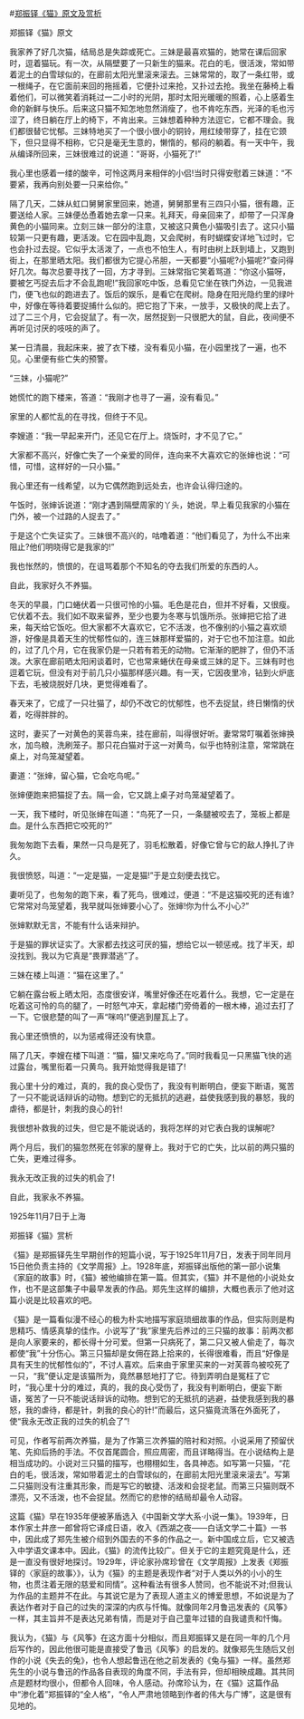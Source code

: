 #[郑振铎《猫》原文及赏析](https://www.vrrw.net/wx/10852.html)

郑振铎《猫》原文

我家养了好几次猫，结局总是失踪或死亡。三妹是最喜欢猫的，她常在课后回家时，逗着猫玩。有一次，从隔壁要了一只新生的猫来。花白的毛，很活泼，常如带着泥土的白雪球似的，在廊前太阳光里滚来滚去。三妹常常的，取了一条红带，或一根绳子，在它面前来回的拖摇着，它便扑过来抢，又扑过去抢。我坐在藤椅上看着他们，可以微笑着消耗过一二小时的光阴，那时太阳光暖暖的照着，心上感着生命的新鲜与快乐。后来这只猫不知怎地忽然消瘦了，也不肯吃东西，光泽的毛也污涩了，终日躺在厅上的椅下，不肯出来。三妹想着种种方法逗它，它都不理会。我们都很替它忧郁。三妹特地买了一个很小很小的铜铃，用红绫带穿了，挂在它颈下，但只显得不相称，它只是毫无生意的，懒惰的，郁闷的躺着。有一天中午，我从编译所回来，三妹很难过的说道：“哥哥，小猫死了!”

我心里也感着一缕的酸辛，可怜这两月来相伴的小侣!当时只得安慰着三妹道：“不要紧，我再向别处要一只来给你。”

隔了几天，二妹从虹口舅舅家里回来，她道，舅舅那里有三四只小猫，很有趣，正要送给人家。三妹便怂恿着她去拿一只来。礼拜天，母亲回来了，却带了一只浑身黄色的小猫同来。立刻三妹一部分的注意，又被这只黄色小猫吸引去了。这只小猫较第一只更有趣，更活泼。它在园中乱跑，又会爬树，有时蝴蝶安详地飞过时，它也会扑过去捉。它似乎太活泼了，一点也不怕生人，有时由树上跃到墙上，又跑到街上，在那里晒太阳。我们都很为它提心吊胆，一天都要“小猫呢?小猫呢?”查问得好几次。每次总要寻找了一回，方才寻到。三妹常指它笑着骂道：“你这小猫呀，要被乞丐捉去后才不会乱跑呢!”我回家吃中饭，总看见它坐在铁门外边，一见我进门，便飞也似的跑进去了。饭后的娱乐，是看它在爬树。隐身在阳光隐约里的绿叶中，好像在等待着要捉捕什么似的。把它抱了下来，一放手，又极快的爬上去了。过了二三个月，它会捉鼠了。有一次，居然捉到一只很肥大的鼠，自此，夜间便不再听见讨厌的吱吱的声了。



某一日清晨，我起床来，披了衣下楼，没有看见小猫，在小园里找了一遍，也不见。心里便有些亡失的预警。

“三妹，小猫呢?”

她慌忙的跑下楼来，答道：“我刚才也寻了一遍，没有看见。”

家里的人都忙乱的在寻找，但终于不见。

李嫂道：“我一早起来开门，还见它在厅上。烧饭时，才不见了它。”

大家都不高兴，好像亡失了一个亲爱的同伴，连向来不大喜欢它的张婶也说：“可惜，可惜，这样好的一只小猫。”

我心里还有一线希望，以为它偶然跑到远处去，也许会认得归途的。

午饭时，张婶诉说道：“刚才遇到隔壁周家的丫头，她说，早上看见我家的小猫在门外，被一个过路的人捉去了。”

于是这个亡失证实了。三妹很不高兴的，咕噜着道：“他们看见了，为什么不出来阻止?他们明晓得它是我家的!”

我也怅然的，愤恨的，在诅骂着那个不知名的夺去我们所爱的东西的人。

自此，我家好久不养猫。

冬天的早晨，门口蜷伏着一只很可怜的小猫。毛色是花白，但并不好看，又很瘦。它伏着不去。我们如不取来留养，至少也要为冬寒与饥饿所杀。张婶把它拾了进来，每天给它饭吃。但大家都不大喜欢它，它不活泼，也不像别的小猫之喜欢顽游，好像是具着天生的忧郁性似的，连三妹那样爱猫的，对于它也不加注意。如此的，过了几个月，它在我家仍是一只若有若无的动物。它渐渐的肥胖了，但仍不活泼。大家在廊前晒太阳闲谈着时，它也常来蜷伏在母亲或三妹的足下。三妹有时也逗着它玩，但没有对于前几只小猫那样感兴趣。有一天，它因夜里冷，钻到火炉底下去，毛被烧脱好几块，更觉得难看了。

春天来了，它成了一只壮猫了，却仍不改它的忧郁性，也不去捉鼠，终日懒惰的伏着，吃得胖胖的。

这时，妻买了一对黄色的芙蓉鸟来，挂在廊前，叫得很好听。妻常常叮嘱着张婶换水，加鸟粮，洗刷笼子。那只花白猫对于这一对黄鸟，似乎也特别注意，常常跳在桌上，对鸟笼凝望着。

妻道：“张婶，留心猫，它会吃鸟呢。”

张婶便跑来把猫捉了去。隔一会，它又跳上桌子对鸟笼凝望着了。

一天，我下楼时，听见张婶在叫道：“鸟死了一只，一条腿被咬去了，笼板上都是血。是什么东西把它咬死的?”

我匆匆跑下去看，果然一只鸟是死了，羽毛松散着，好像它曾与它的敌人挣扎了许久。

我很愤怒，叫道：“一定是猫，一定是猫!”于是立刻便去找它。

妻听见了，也匆匆的跑下来，看了死鸟，很难过，便道：“不是这猫咬死的还有谁?它常常对鸟笼望着，我早就叫张婶要小心了。张婶!你为什么不小心?”

张婶默默无言，不能有什么话来辩护。

于是猫的罪状证实了。大家都去找这可厌的猫，想给它以一顿惩戒。找了半天，却没找到。我以为它真是“畏罪潜逃”了。

三妹在楼上叫道：“猫在这里了。”

它躺在露台板上晒太阳，态度很安详，嘴里好像还在吃着什么。我想，它一定是在吃着这可怜的鸟的腿了，一时怒气冲天，拿起楼门旁倚着的一根木棒，追过去打了一下。它很悲楚的叫了一声“咪呜!”便逃到屋瓦上了。

我心里还愤愤的，以为惩戒得还没有快意。

隔了几天，李嫂在楼下叫道：“猫，猫!又来吃鸟了。”同时我看见一只黑猫飞快的逃过露台，嘴里衔着一只黄鸟。我开始觉得我是错了!

我心里十分的难过，真的，我的良心受伤了，我没有判断明白，便妄下断语，冤苦了一只不能说话辩诉的动物。想到它的无抵抗的逃避，益使我感到我的暴怒，我的虐待，都是针，刺我的良心的针!

我很想补救我的过失，但它是不能说话的，我将怎样的对它表白我的误解呢?

两个月后，我们的猫忽然死在邻家的屋脊上。我对于它的亡失，比以前的两只猫的亡失，更难过得多。

我永无改正我的过失的机会了!

自此，我家永不养猫。

1925年11月7日于上海

郑振铎《猫》赏析

《猫》是郑振铎先生早期创作的短篇小说，写于1925年11月7日，发表于同年同月15日他负责主持的《文学周报》上。1928年底，郑振铎出版他的第一部小说集《家庭的故事》时，《猫》被他编排在第一篇。但其实，《猫》并不是他的小说处女作，也不是这部集子中最早发表的作品。郑先生这样的编排，大概也表示了他对这篇小说是比较喜欢的吧。

《猫》是一篇看似漫不经心的极为朴实地描写家庭琐细故事的作品，但实际则是构思精巧、情感真挚的佳作。小说写了“我”家里先后养过的三只猫的故事：前两次都是向人家要来的，都长得十分可爱。但第一只病死了，第二只又被人偷走了，每次都使“我”十分伤心。第三只猫却是女佣在路上拾来的，长得很难看，而且“好像是具有天生的忧郁性似的”，不讨人喜欢。后来由于家里买来的一对芙蓉鸟被咬死了一只，“我”便认定是该猫所为，竟然暴怒地打了它。待到弄明白是冤枉了它时，“我心里十分的难过，真的，我的良心受伤了，我没有判断明白，便妄下断语，冤苦了一只不能说话辩诉的动物。想到它的无抵抗的逃避，益使我感到我的暴怒，我的虐待，都是针，刺我的良心的针!”而最后，这只猫竟流落在外面死了，使“我永无改正我的过失的机会了”!

可见，作者写前两次养猫，是为了作第三次养猫的陪衬和对照。小说采用了预留伏笔、先抑后扬的手法。不仅首尾圆合，照应周密，而且详略得当。在小说结构上是相当成功的。小说对三只猫的描写，也栩栩如生，各具神态。如写第一只猫，“花白的毛，很活泼，常如带着泥土的白雪球似的，在廊前太阳光里滚来滚去”。写第二只猫则没有注重其形象，而是写它的敏捷、活泼和会捉老鼠。而第三只猫则既不漂亮，又不活泼，也不会捉鼠。然而它的悲惨的结局却最令人动容。

这篇《猫》早在1935年便被茅盾选入《中国新文学大系·小说一集》。1939年，日本作家土井彦一郎曾将它译成日语，收入《西湖之夜——白话文学二十篇》一书中，因此成了郑先生被介绍到外国去的不多的作品之一。新中国成立后，它又被选入中学语文课本中。因此，《猫》的流传比较广。但关于它的主题究竟是什么，还是一直没有很好地探讨。1929年，评论家孙席珍曾在《文学周报》上发表《郑振铎的〈家庭的故事〉》，认为《猫》的主题是表现作者“对于人类以外的小小的生物，也贯注着无限的慈爱和同情”。这种看法有很多人赞同，也不能说不对;但我认为作品的主题并不在此。与其说它是为了表现人道主义的博爱思想，不如说是为了表达作者对于自己的过失的深深的内疚与忏悔。就像同年2月鲁迅发表的《风筝》一样，其主旨并不是表达兄弟有情，而是对于自己童年过错的自我谴责和忏悔。

我认为，《猫》与《风筝》在这方面十分相似，而且郑振铎又是在同一年的几个月后写作的，因此他很可能是直接受了鲁迅《风筝》的启发的。就像郑先生随后又创作的小说《失去的兔》，也令人想起鲁迅在他之前发表的《兔与猫》一样。虽然郑先生的小说与鲁迅的作品各自表现的角度不同，手法有异，但却相映成趣。其共同点是题材均很小，但都令人回味，令人感动。孙席珍认为，在《猫》这篇作品中“渗化着”郑振铎的“全人格”，“令人严肃地领略到作者的伟大与广博”，这是很有见地的。

